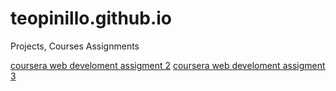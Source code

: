 # teopinillo.github.io
Projects, Courses Assignments

[coursera web develoment assigment 2](https://teopinillo.github.io/coursera_web-dev/)
[coursera web develoment assigment 3](https://teopinillo.github.io/coursera_web-dev/module3-solution/)
